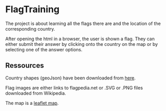 # FlagTraining

The project is about learning all the flags there are and the location of the corresponding country.

After opening the html in a browser, the user is shown a flag. They can either submit their answer by clicking onto the country on the map or by selecting one of the answer options.

## Ressources

Country shapes (geoJson) have been downloaded from [here](https://github.com/datasets/geo-countries/blob/main/data/countries.geojson).

Flag images are either links to flagpedia.net or .SVG or .PNG files downloaded from Wikipedia.

The map is a [leaflet map]("leaflets.com").